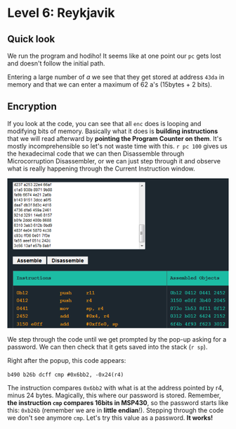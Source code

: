 # Level 6: Reykjavik

## Quick look

We run the program and hodiho! It seems like at one point our `pc` gets lost and doesn't follow the initial path. 

Entering a large number of *a* we see that they get stored at address `43da` in memory and that we can enter a maximum of 62 a's (15bytes + 2 bits).

## Encryption

If you look at the code, you can see that all `enc` does is looping and modifying bits of memory. Basically what it does is **building instructions** that we will read afterward by **pointing the Program Counter on them**. It's mostly incomprehensible so let's not waste time with this. `r pc 100` gives us the hexadecimal code that we can then Disassemble through Microcorruption Disassembler, or we can just step through it and observe what is really happening through the Current Instruction window.

![disassembler](img/5_1.PNG)

We step through the code until we get prompted by the pop-up asking for a password. We can then check that it gets saved into the stack (`r sp`).

Right after the popup, this code appears:

`b490 b26b dcff cmp #0x6bb2, -0x24(r4)`

The instruction compares `0x6bb2` with what is at the address pointed by r4, minus 24 bytes. Magically, this where our password is stored. Remember, **the instruction `cmp` compares 16bits in MSP430**, so the password starts like this: `0xb26b` (remember we are in **little endian**!). Stepping through the code we don't see anymore `cmp`. Let's try this value as a password. **It works!**